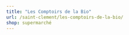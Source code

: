 ```yaml
---
title: "Les Comptoirs de la Bio"
url: /saint-clement/les-comptoirs-de-la-bio/
shop: supermarché
---
```

